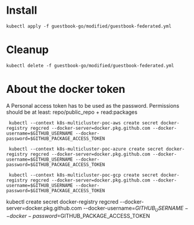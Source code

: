 # Install
```
kubectl apply -f guestbook-go/modified/guestbook-federated.yml
```

# Cleanup
```
kubectl delete -f guestbook-go/modified/guestbook-federated.yml
```


# About the docker token

A Personal access token has to be used as the password. 
Permissions should be at least: repo/public_repo + read:packages


```
 kubectl --context k8s-multicluster-poc-aws create secret docker-registry regcred --docker-server=docker.pkg.github.com --docker-username=$GITHUB_USERNAME --docker-password=$GITHUB_PACKAGE_ACCESS_TOKEN
 
 kubectl --context k8s-multicluster-poc-azure create secret docker-registry regcred --docker-server=docker.pkg.github.com --docker-username=$GITHUB_USERNAME --docker-password=$GITHUB_PACKAGE_ACCESS_TOKEN
   
 kubectl --context k8s-multicluster-poc-gcp create secret docker-registry regcred --docker-server=docker.pkg.github.com --docker-username=$GITHUB_USERNAME --docker-password=$GITHUB_PACKAGE_ACCESS_TOKEN
```
kubectl create secret docker-registry regcred --docker-server=docker.pkg.github.com --docker-username=$GITHUB_USERNAME --docker-password=$GITHUB_PACKAGE_ACCESS_TOKEN
